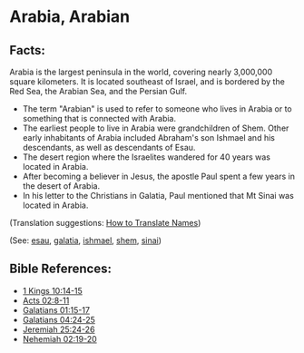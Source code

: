 # Arabia, Arabian #

## Facts: ##

Arabia is the largest peninsula in the world, covering nearly 3,000,000 square kilometers. It is located southeast of Israel, and is bordered by the Red Sea, the Arabian Sea, and the Persian Gulf.

* The term "Arabian" is used to refer to someone who lives in Arabia or to something that is connected with Arabia.
* The earliest people to live in Arabia were grandchildren of Shem. Other early inhabitants of Arabia included Abraham's son Ishmael and his descendants, as well as descendants of Esau.
* The desert region where the Israelites wandered for 40 years was located in Arabia.
* After becoming a believer in Jesus, the apostle Paul spent a few years in the desert of Arabia.
* In his letter to the Christians in Galatia, Paul mentioned that Mt Sinai was located in Arabia.

(Translation suggestions: [How to Translate Names](https://git.door43.org/Door43/en-ta-translate-vol1/src/master/content/translate_names.md))

(See: [esau](../other/esau.md), [galatia](../other/galatia.md), [ishmael](../other/ishmael.md), [shem](../other/shem.md), [sinai](../other/sinai.md))

## Bible References: ##

* [1 Kings 10:14-15](https://door43.org/en/bible/notes/1ki/10/14)
* [Acts 02:8-11](https://door43.org/en/bible/notes/act/02/08)
* [Galatians 01:15-17](https://door43.org/en/bible/notes/gal/01/15)
* [Galatians 04:24-25](https://door43.org/en/bible/notes/gal/04/24)
* [Jeremiah 25:24-26](https://door43.org/en/bible/notes/jer/25/24)
* [Nehemiah 02:19-20](https://door43.org/en/bible/notes/neh/02/19)


